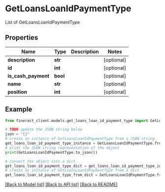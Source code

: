 # GetLoansLoanIdPaymentType

List of GetLoansLoanIdPaymentType

## Properties

Name | Type | Description | Notes
------------ | ------------- | ------------- | -------------
**description** | **str** |  | [optional] 
**id** | **int** |  | [optional] 
**is_cash_payment** | **bool** |  | [optional] 
**name** | **str** |  | [optional] 
**position** | **int** |  | [optional] 

## Example

```python
from fineract_client.models.get_loans_loan_id_payment_type import GetLoansLoanIdPaymentType

# TODO update the JSON string below
json = "{}"
# create an instance of GetLoansLoanIdPaymentType from a JSON string
get_loans_loan_id_payment_type_instance = GetLoansLoanIdPaymentType.from_json(json)
# print the JSON string representation of the object
print(GetLoansLoanIdPaymentType.to_json())

# convert the object into a dict
get_loans_loan_id_payment_type_dict = get_loans_loan_id_payment_type_instance.to_dict()
# create an instance of GetLoansLoanIdPaymentType from a dict
get_loans_loan_id_payment_type_from_dict = GetLoansLoanIdPaymentType.from_dict(get_loans_loan_id_payment_type_dict)
```
[[Back to Model list]](../README.md#documentation-for-models) [[Back to API list]](../README.md#documentation-for-api-endpoints) [[Back to README]](../README.md)


